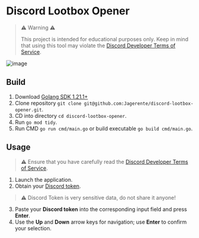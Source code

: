 # Discord Lootbox Opener

> ⚠️ Warning ⚠️
>
> This project is intended for educational purposes only. Keep in mind that using this tool may violate the
> [Discord Developer Terms of Service](https://support-dev.discord.com/hc/en-us/articles/8562894815383-Discord-Developer-Terms-of-Service).

![image](https://github.com/Jagerente/discord-lootbox-opener/assets/47350537/28062b14-29de-48b2-b022-84b9580f0901)

## Build

1. Download [Golang SDK 1.21.1+](https://go.dev/doc/install)
2. Clone repository `git clone git@github.com:Jagerente/discord-lootbox-opener.git`.
3. CD into directory `cd discord-lootbox-opener`.
4. Run `go mod tidy`.
5. Run CMD `go run cmd/main.go` or build executable `go build cmd/main.go`.

## Usage

> ⚠️ Ensure that you have carefully read
> the [Discord Developer Terms of Service](https://support-dev.discord.com/hc/en-us/articles/8562894815383-Discord-Developer-Terms-of-Service).

1. Launch the application.
2. Obtain your [Discord token](https://duckduckgo.com/?q=how+to+get+discord+token).

> ⚠️ Discord Token is very sensitive data, do not share it anyone!

3. Paste your **Discord token** into the corresponding input field and press **Enter**.
4. Use the **Up** and **Down** arrow keys for navigation; use **Enter** to confirm your selection.
